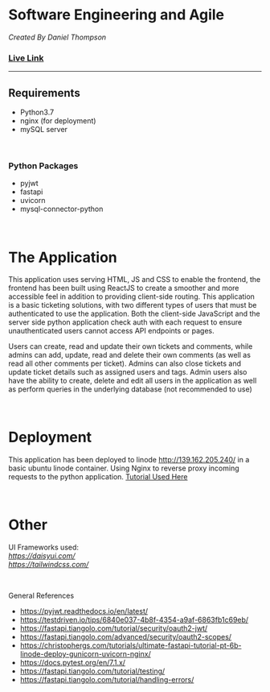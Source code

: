 
# Software Engineering and Agile

*Created By Daniel Thompson*

### [<b>Live Link</b>](http://139.162.205.240/)

<hr/>


## Requirements

- Python3.7
- nginx (for deployment)
- mySQL server

<br />

### Python Packages 
- pyjwt
- fastapi
- uvicorn
- mysql-connector-python

<br />

# The Application


This application uses serving HTML, JS and CSS to enable the frontend, the frontend has been built using ReactJS to create a smoother and more accessible feel in addition to providing client-side routing. This application is a basic ticketing solutions, with two different types of users that must be authenticated to use the application. Both the client-side JavaScript and the server side python application check auth with each request to ensure unauthenticated users cannot access API endpoints or pages.

Users can create, read and update their own tickets and comments, while admins can add, update, read and delete their own comments (as well as read all other comments per ticket). Admins can also close tickets and update ticket details such as assigned users and tags. Admin users also have the ability to create, delete and edit all users in the application as well as perform queries in the underlying database (not recommended to use)


<br />

# Deployment

This application has been deployed to linode http://139.162.205.240/ in a basic ubuntu linode container. Using Nginx to reverse proxy incoming requests to the python application. [Tutorial Used Here](https://christophergs.com/tutorials/ultimate-fastapi-tutorial-pt-6b-linode-deploy-gunicorn-uvicorn-nginx/)


<br />

# Other
UI Frameworks used:
<br />
*https://daisyui.com/*  
*https://tailwindcss.com/*

<br />

General References
* https://pyjwt.readthedocs.io/en/latest/
* https://testdriven.io/tips/6840e037-4b8f-4354-a9af-6863fb1c69eb/
* https://fastapi.tiangolo.com/tutorial/security/oauth2-jwt/
* https://fastapi.tiangolo.com/advanced/security/oauth2-scopes/
* https://christophergs.com/tutorials/ultimate-fastapi-tutorial-pt-6b-linode-deploy-gunicorn-uvicorn-nginx/
* https://docs.pytest.org/en/7.1.x/
* https://fastapi.tiangolo.com/tutorial/testing/
* https://fastapi.tiangolo.com/tutorial/handling-errors/
